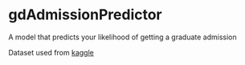 # gdAdmissionPredictor
A model that predicts your likelihood of getting a graduate admission

Dataset used from [kaggle](https://www.kaggle.com/datasets/mohansacharya/graduate-admissions)
